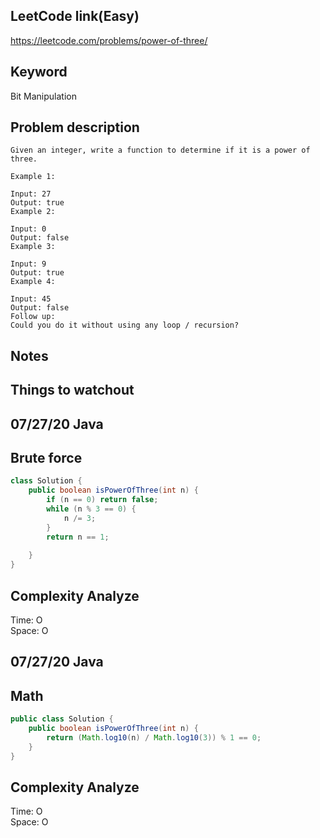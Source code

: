 ## LeetCode link(Easy)
https://leetcode.com/problems/power-of-three/

## Keyword
Bit Manipulation

## Problem description
```
Given an integer, write a function to determine if it is a power of three.

Example 1:

Input: 27
Output: true
Example 2:

Input: 0
Output: false
Example 3:

Input: 9
Output: true
Example 4:

Input: 45
Output: false
Follow up:
Could you do it without using any loop / recursion?
```



## Notes


## Things to watchout

## 07/27/20 Java
## Brute force
```java
class Solution {
    public boolean isPowerOfThree(int n) {
        if (n == 0) return false;
        while (n % 3 == 0) {
            n /= 3;
        }
        return n == 1;
    
    }
}

```
## Complexity Analyze
Time: O       \
Space: O

## 07/27/20 Java
## Math
```Java
public class Solution {
    public boolean isPowerOfThree(int n) {
        return (Math.log10(n) / Math.log10(3)) % 1 == 0;
    }
}
```
## Complexity Analyze
Time: O       \
Space: O